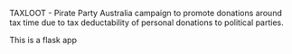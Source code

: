 TAXLOOT - Pirate Party Australia campaign to promote donations
around tax time due to tax deductability of personal donations
to political parties.

This is a flask app
